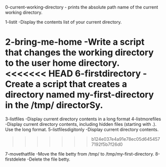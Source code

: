 0-current-working-directory - prints the absolute path name of the current working directory.

1-listit -Display the contents list of your current directory.

2-bring-me-home -Write a script that changes the working directory to the user  home directory.
<<<<<<< HEAD
6-firstdirectory -Create a script that creates a directory named my-first-directory in the /tmp/ directorSy.
=======
3-listfiles -Display current directory contents in a long format
4-listmorefiles -Display current directory contents, including hidden files (starting with .). Use the long format.
5-listfilesdigitonly -Display current directory contents.
>>>>>>> b124e037e4a91e78ec05d6454577192f5b7f26d0

7-movethatfile -Move the file betty from /tmp/ to /tmp/my-first-directory.
8-firstdelete -Delete the file betty.
